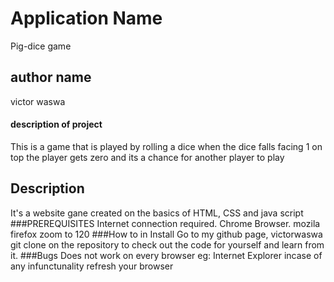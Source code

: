 # Application Name
Pig-dice game
## author name
victor waswa
#### description  of project 
This is a game that is played by rolling a dice when the dice falls facing 1 on top the player gets zero and its a chance for another player to play

## Description
It's a website gane created on the basics of  HTML, CSS and java script
###PREREQUISITES
 Internet connection required. Chrome Browser. mozila firefox zoom to 120
 ###How to in Install
 Go to my github page, victorwaswa git clone on the repository to check out the code for yourself and learn from it.
 ###Bugs 
 Does not work on every browser eg: Internet Explorer 
 incase of any infunctunality refresh your browser
